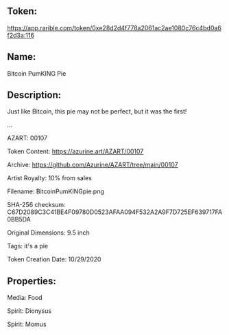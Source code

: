 ## Token:

https://app.rarible.com/token/0xe28d2d4f778a2061ac2ae1080c76c4bd0a6f2d3a:116

## Name:

Bitcoin PumKING Pie

## Description: 

Just like Bitcoin, this pie may not be perfect, but it was the first!

...

AZART: 00107

Token Content: https://azurine.art/AZART/00107

Archive: https://github.com/Azurine/AZART/tree/main/00107

Artist Royalty: 10% from sales

Filename: BitcoinPumKINGpie.png

SHA-256 checksum: C67D2089C3C41BE4F09780D0523AFAA094F532A2A9F7D725EF639717FA0BB5DA

Original Dimensions: 9.5 inch

Tags: it's a pie

Token Creation Date: 10/29/2020

## Properties:

Media: Food

Spirit: Dionysus

Spirit: Momus